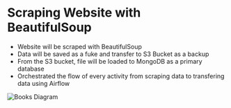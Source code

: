 # Scraping Website with BeautifulSoup

- Website will be scraped with BeautifulSoup
- Data will be saved as a fuke and transfer to S3 Bucket as a backup
- From the S3 bucket, file will be loaded to MongoDB as a primary database
- Orchestrated the flow of every activity from scraping data to transfering data using Airflow
  
![Books Diagram](https://github.com/user-attachments/assets/9e7bf348-f5f9-4349-ba22-d88659789309)
